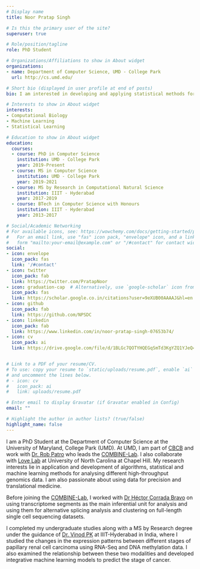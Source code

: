 ```yaml
---
# Display name
title: Noor Pratap Singh

# Is this the primary user of the site?
superuser: true

# Role/position/tagline
role: PhD Student

# Organizations/Affiliations to show in About widget
organizations:
- name: Department of Computer Science, UMD - College Park
  url: http://cs.umd.edu/

# Short bio (displayed in user profile at end of posts)
bio: I am interested in developing and applying statistical methods for analysis of high-throughput genomics data.

# Interests to show in About widget
interests:
- Computational Biology
- Machine Learning
- Statistical Learning

# Education to show in About widget
education:
  courses:
  - course: PhD in Computer Science
    institution: UMD - College Park
    year: 2019-Present
  - course: MS in Computer Science
    institution: UMD - College Park
    year: 2019-2021
  - course: MS by Research in Computational Natural Science
    institution: IIIT - Hyderabad
    year: 2017-2019
  - course: BTech in Computer Science with Honours
    institution: IIIT - Hyderabad
    year: 2013-2017

# Social/Academic Networking
# For available icons, see: https://wowchemy.com/docs/getting-started/page-builder/#icons
#   For an email link, use "fas" icon pack, "envelope" icon, and a link in the
#   form "mailto:your-email@example.com" or "/#contact" for contact widget.
social:
- icon: envelope
  icon_pack: fas
  link: '/#contact'
- icon: twitter
  icon_pack: fab
  link: https://twitter.com/PratapNoor
- icon: graduation-cap  # Alternatively, use `google-scholar` icon from `ai` icon pack
  icon_pack: fas
  link: https://scholar.google.co.in/citations?user=9eXUB00AAAAJ&hl=en
- icon: github
  icon_pack: fab
  link: https://github.com/NPSDC
- icon: linkedin
  icon_pack: fab
  link: https://www.linkedin.com/in/noor-pratap-singh-07653b74/
- icon: cv
  icon_pack: ai
  link: https://drive.google.com/file/d/1BLGc7QOTYHQEGqSmTd3KgYZQ1YJeQ4WS/view


# Link to a PDF of your resume/CV.
# To use: copy your resume to `static/uploads/resume.pdf`, enable `ai` icons in `params.toml`, 
# and uncomment the lines below.
# - icon: cv
#   icon_pack: ai
#   link: uploads/resume.pdf

# Enter email to display Gravatar (if Gravatar enabled in Config)
email: ""

# Highlight the author in author lists? (true/false)
highlight_name: false
---
```


I am a PhD Student at the Department of Computer Science at the University of Maryland, College Park (UMD). At UMD, I am part of [CBCB](https://www.cbcb.umd.edu/) and work with [Dr. Rob Patro](http://www.robpatro.com/redesign/) who leads the [COMBINE-Lab](https://combine-lab.github.io/). I also collaborate with [Love Lab](https://mikelove.github.io/) at University of North Carolina at Chapel Hill. My research interests lie in application and development of algorithms, statistical and machine learning methods for analysing different high-throughput genomics data. I am also passionate about using data for precision and translational medicine.

Before joining the [COMBINE-Lab](https://combine-lab.github.io/), I worked with [Dr Héctor Corrada Bravo](https://www.hcbravo.org/) on using transcriptome segments as the main inferential unit for analysis and using them for alternative splicing analysis and clustering on full-length single cell sequencing datasets.

I completed my undergraduate studies along with a MS by Research degree under the guidance of [Dr. Vinod PK](https://faculty.iiit.ac.in/~vinod.pk/team.html) at IIIT-Hyderabad in India, where I studied the changes in the expression patterns between different stages of papillary renal cell carcinoma using RNA-Seq and DNA methylation data. I also examined the relationship between these two modalities and developed integrative machine learning models to predict the stage of cancer.
